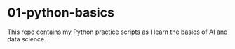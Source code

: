 # 01-python-basics
This repo contains my Python practice scripts as I learn the basics of AI and data science.
